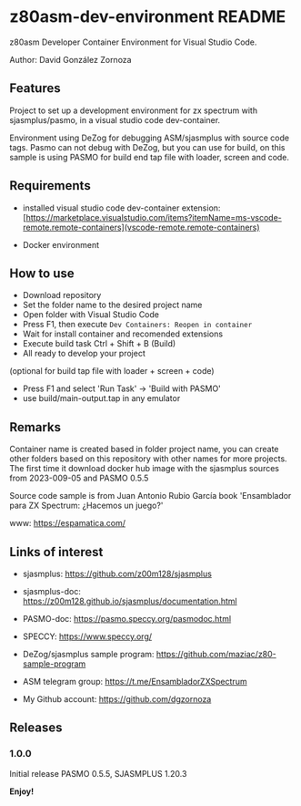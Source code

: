 # z80asm-dev-environment README

z80asm Developer Container Environment for Visual Studio Code.

Author: David González Zornoza

## Features

Project to set up a development environment for zx spectrum with sjasmplus/pasmo, in a visual studio code dev-container.

Environment using DeZog for debugging ASM/sjasmplus with source code tags.
Pasmo can not debug with DeZog, but you can use for build, on this sample is using PASMO for build end tap file with loader, screen and code.

## Requirements

- installed visual studio code dev-container extension:
  [https://marketplace.visualstudio.com/items?itemName=ms-vscode-remote.remote-containers](vscode-remote.remote-containers)

- Docker environment

## How to use

- Download repository
- Set the folder name to the desired project name
- Open folder with Visual Studio Code
- Press F1, then execute `Dev Containers: Reopen in container`
- Wait for install container and recomended extensions
- Execute build task Ctrl + Shift + B (Build)
- All ready to develop your project

(optional for build tap file with loader + screen + code)
- Press F1 and select 'Run Task' -> 'Build with PASMO'
- use build/main-output.tap in any emulator


## Remarks

Container name is created based in folder project name, you can create other folders based on this repository with other names for more projects.
The first time it download docker hub image with the sjasmplus sources from 2023-009-05 and PASMO 0.5.5

Source code sample is from Juan Antonio Rubio García book 'Ensamblador para ZX Spectrum: ¿Hacemos un juego?'

www: https://espamatica.com/


## Links of interest 

- sjasmplus: https://github.com/z00m128/sjasmplus
- sjasmplus-doc: https://z00m128.github.io/sjasmplus/documentation.html
- PASMO-doc: https://pasmo.speccy.org/pasmodoc.html
- SPECCY: https://www.speccy.org/

- DeZog/sjasmplus sample program: https://github.com/maziac/z80-sample-program
- ASM telegram group: https://t.me/EnsambladorZXSpectrum

- My Github account: https://github.com/dgzornoza

## Releases

### 1.0.0

Initial release PASMO 0.5.5, SJASMPLUS 1.20.3

**Enjoy!**
